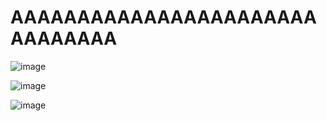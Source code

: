 # AAAAAAAAAAAAAAAAAAAAAAAAAAAAAAA

![image](https://github.com/user-attachments/assets/30354db2-9f87-4d7c-b422-d3119ab46a18)

![image](https://github.com/user-attachments/assets/4b5ce618-d029-4a48-97af-97295f5410ad)


![image](https://github.com/user-attachments/assets/1a839af9-c3c9-4881-b871-837d54e835c0)
